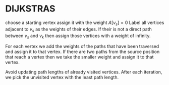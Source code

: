 # DIJKSTRAS

choose a starting vertex assign it with the weight $A[v_s] = 0$
Label all vertices adjacent to $v_s$ as the weights of their edges. If their is not a direct path between $v_s$ and $v_k$ then assign those vertices with a weight of infinity.

For each vertex we add the weights of the paths that have been traversed and assign it to that vertex. If there are two paths from the source position that reach a vertex then we take the smaller weight and assign it to that vertex.

Avoid updating path lengths of already visited vertices.
After each iteration, we pick the unvisited vertex with the least path length.
